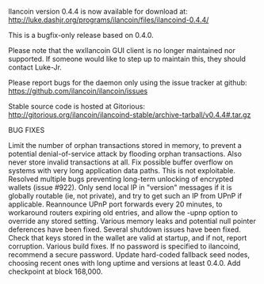 Ilancoin version 0.4.4 is now available for download at:
http://luke.dashjr.org/programs/ilancoin/files/ilancoind-0.4.4/

This is a bugfix-only release based on 0.4.0.

Please note that the wxIlancoin GUI client is no longer maintained nor supported. If someone would like to step up to maintain this, they should contact Luke-Jr.

Please report bugs for the daemon only using the issue tracker at github:
https://github.com/ilancoin/ilancoin/issues

Stable source code is hosted at Gitorious:
http://gitorious.org/ilancoin/ilancoind-stable/archive-tarball/v0.4.4#.tar.gz

BUG FIXES

Limit the number of orphan transactions stored in memory, to prevent a potential denial-of-service attack by flooding orphan transactions. Also never store invalid transactions at all.
Fix possible buffer overflow on systems with very long application data paths. This is not exploitable.
Resolved multiple bugs preventing long-term unlocking of encrypted wallets (issue #922).
Only send local IP in "version" messages if it is globally routable (ie, not private), and try to get such an IP from UPnP if applicable.
Reannounce UPnP port forwards every 20 minutes, to workaround routers expiring old entries, and allow the -upnp option to override any stored setting.
Various memory leaks and potential null pointer deferences have been
fixed.
Several shutdown issues have been fixed.
Check that keys stored in the wallet are valid at startup, and if not,
report corruption.
Various build fixes.
If no password is specified to ilancoind, recommend a secure password.
Update hard-coded fallback seed nodes, choosing recent ones with long uptime and versions at least 0.4.0.
Add checkpoint at block 168,000.

